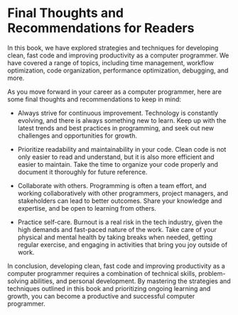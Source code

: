 Final Thoughts and Recommendations for Readers
==========================================================

In this book, we have explored strategies and techniques for developing clean, fast code and improving productivity as a computer programmer. We have covered a range of topics, including time management, workflow optimization, code organization, performance optimization, debugging, and more.

As you move forward in your career as a computer programmer, here are some final thoughts and recommendations to keep in mind:

* Always strive for continuous improvement. Technology is constantly evolving, and there is always something new to learn. Keep up with the latest trends and best practices in programming, and seek out new challenges and opportunities for growth.

* Prioritize readability and maintainability in your code. Clean code is not only easier to read and understand, but it is also more efficient and easier to maintain. Take the time to organize your code properly and document it thoroughly for future reference.

* Collaborate with others. Programming is often a team effort, and working collaboratively with other programmers, project managers, and stakeholders can lead to better outcomes. Share your knowledge and expertise, and be open to learning from others.

* Practice self-care. Burnout is a real risk in the tech industry, given the high demands and fast-paced nature of the work. Take care of your physical and mental health by taking breaks when needed, getting regular exercise, and engaging in activities that bring you joy outside of work.

In conclusion, developing clean, fast code and improving productivity as a computer programmer requires a combination of technical skills, problem-solving abilities, and personal development. By mastering the strategies and techniques outlined in this book and prioritizing ongoing learning and growth, you can become a productive and successful computer programmer.
